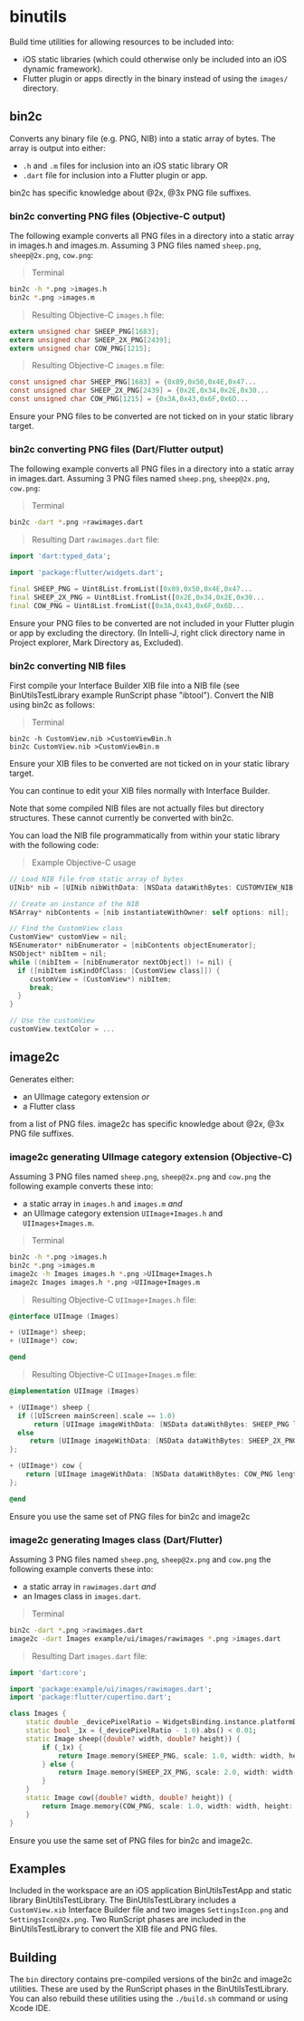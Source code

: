 # binutils

Build time utilities for allowing resources to be included into:

* iOS static libraries (which could otherwise only be included into an iOS dynamic framework).
* Flutter plugin or apps directly in the binary instead of using the `images/` directory.

## bin2c

Converts any binary file (e.g. PNG, NIB) into a static array of bytes. The array is output into either:

* `.h` and `.m` files for inclusion into an iOS static library OR
* `.dart` file for inclusion into a Flutter plugin or app.

bin2c has specific knowledge about @2x, @3x PNG file suffixes.

### bin2c converting PNG files (Objective-C output)

The following example converts all PNG files in a directory into a static array in images.h and images.m. Assuming 3 PNG files named `sheep.png`, `sheep@2x.png`, `cow.png`:

> Terminal

```bash
bin2c -h *.png >images.h
bin2c *.png >images.m
```

> Resulting Objective-C `images.h` file:

```objective-c
extern unsigned char SHEEP_PNG[1683];
extern unsigned char SHEEP_2X_PNG[2439];
extern unsigned char COW_PNG[1215];
```

> Resulting Objective-C `images.m` file:

```objective-c
const unsigned char SHEEP_PNG[1683] = {0x89,0x50,0x4E,0x47...
const unsigned char SHEEP_2X_PNG[2439] = {0x2E,0x34,0x2E,0x30...
const unsigned char COW_PNG[1215] = {0x3A,0x43,0x6F,0x6D...
```

Ensure your PNG files to be converted are not ticked on in your static library target.

### bin2c converting PNG files (Dart/Flutter output)

The following example converts all PNG files in a directory into a static array in images.dart. Assuming 3 PNG files named `sheep.png`, `sheep@2x.png`, `cow.png`:

> Terminal

```bash
bin2c -dart *.png >rawimages.dart
```

> Resulting Dart `rawimages.dart` file:

```dart
import 'dart:typed_data';

import 'package:flutter/widgets.dart';

final SHEEP_PNG = Uint8List.fromList([0x89,0x50,0x4E,0x47...
final SHEEP_2X_PNG = Uint8List.fromList([0x2E,0x34,0x2E,0x30...
final COW_PNG = Uint8List.fromList([0x3A,0x43,0x6F,0x6D...
```

Ensure your PNG files to be converted are not included in your Flutter plugin or app by excluding the directory. (In Intelli-J, right click directory name in Project explorer, Mark Directory as, Excluded).

### bin2c converting NIB files

First compile your Interface Builder XIB file into a NIB file (see BinUtilsTestLibrary example RunScript phase "ibtool"). Convert the NIB using bin2c as follows:

> Terminal

```
bin2c -h CustomView.nib >CustomViewBin.h
bin2c CustomView.nib >CustomViewBin.m
```

Ensure your XIB files to be converted are not ticked on in your static library target. 

You can continue to edit your XIB files normally with Interface Builder.

Note that some compiled NIB files are not actually files but directory structures. These cannot currently be converted with bin2c.

You can load the NIB file programmatically from within your static library with the following code:

> Example Objective-C usage

```objective-c
// Load NIB file from static array of bytes
UINib* nib = [UINib nibWithData: [NSData dataWithBytes: CUSTOMVIEW_NIB length: sizeof(CUSTOMVIEW_NIB)] bundle: nil];

// Create an instance of the NIB
NSArray* nibContents = [nib instantiateWithOwner: self options: nil];

// Find the CustomView class
CustomView* customView = nil;
NSEnumerator* nibEnumerator = [nibContents objectEnumerator];
NSObject* nibItem = nil;
while ((nibItem = [nibEnumerator nextObject]) != nil) {
  if ([nibItem isKindOfClass: [CustomView class]]) {
     customView = (CustomView*) nibItem;
     break;
  }
}

// Use the customView
customView.textColor = ...
```

## image2c

Generates either:

* an UIImage category extension *or*
* a Flutter class

from a list of PNG files. image2c has specific knowledge about @2x, @3x PNG file suffixes.

### image2c generating UIImage category extension (Objective-C)

Assuming 3 PNG files named `sheep.png`, `sheep@2x.png` and `cow.png` the following example converts these into:

- a static array in `images.h` and `images.m` *and*
- an UIImage category extension `UIImage+Images.h` and `UIImages+Images.m`.

> Terminal

```bash
bin2c -h *.png >images.h
bin2c *.png >images.m
image2c -h Images images.h *.png >UIImage+Images.h
image2c Images images.h *.png >UIImage+Images.m
```

> Resulting Objective-C `UIImage+Images.h` file:

```objective-c
@interface UIImage (Images)

+ (UIImage*) sheep;
+ (UIImage*) cow;

@end
```

> Resulting Objective-C `UIImage+Images.m` file:

```objective-c
@implementation UIImage (Images)

+ (UIImage*) sheep {
  if ([UIScreen mainScreen].scale == 1.0)
	  return [UIImage imageWithData: [NSData dataWithBytes: SHEEP_PNG length: sizeof(SHEEP_PNG)] scale: 1.0];
  else
     return [UIImage imageWithData: [NSData dataWithBytes: SHEEP_2X_PNG length: sizeof(SHEEP_2X_PNG)] scale: 2.0];
};

+ (UIImage*) cow {
	return [UIImage imageWithData: [NSData dataWithBytes: COW_PNG length: sizeof(COW_PNG)] scale: 1.0];
};

@end
```

Ensure you use the same set of PNG files for bin2c and image2c

### image2c generating Images class (Dart/Flutter)

Assuming 3 PNG files named `sheep.png`, `sheep@2x.png` and `cow.png` the following example converts these into:

- a static array in `rawimages.dart` *and*
- an Images class in `images.dart`.

> Terminal

```bash
bin2c -dart *.png >rawimages.dart
image2c -dart Images example/ui/images/rawimages *.png >images.dart
```

> Resulting Dart `images.dart` file:

```dart
import 'dart:core';

import 'package:example/ui/images/rawimages.dart';
import 'package:flutter/cupertino.dart';

class Images {
	static double _devicePixelRatio = WidgetsBinding.instance.platformDispatcher.implicitView!.devicePixelRatio;
	static bool _1x = (_devicePixelRatio - 1.0).abs() < 0.01;
	static Image sheep({double? width, double? height}) {
		if (_1x) {
			return Image.memory(SHEEP_PNG, scale: 1.0, width: width, height: height);
		} else {
			return Image.memory(SHEEP_2X_PNG, scale: 2.0, width: width, height: height);
		}
	}
	static Image cow({double? width, double? height}) {
		return Image.memory(COW_PNG, scale: 1.0, width: width, height: height);
	}	
}
```

Ensure you use the same set of PNG files for bin2c and image2c.

## Examples

Included in the workspace are an iOS application BinUtilsTestApp and static library BinUtilsTestLibrary. The BinUtilsTestLibrary includes a `CustomView.xib` Interface Builder file and two images `SettingsIcon.png` and `SettingsIcon@2x.png`. Two RunScript phases are included in the BinUtilsTestLibrary to convert the XIB file and PNG files.

## Building

The `bin` directory contains pre-compiled versions of the bin2c and image2c utilities. These are used by the RunScript phases in the BinUtilsTestLibrary. You can also rebuild these utilities using the `./build.sh` command or using Xcode IDE.
